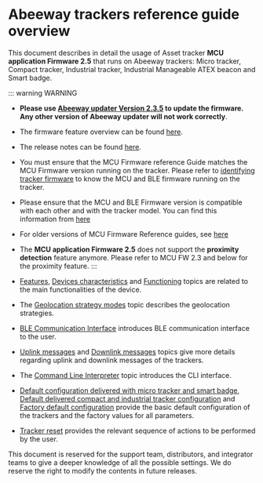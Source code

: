 # Abeeway trackers reference guide overview

This document describes in detail the usage of Asset tracker **MCU application Firmware 2.5** that runs on Abeeway trackers: Micro tracker, Compact tracker, Industrial tracker, Industrial Manageable ATEX beacon and Smart badge.

::: warning WARNING
- **Please use [Abeeway updater Version 2.3.5](https://github.com/Abeeway/Abeeway-updater) to update the firmware. Any other version of Abeeway updater will not work correctly**.
- The firmware feature overview can be found [here](https://actilitysa.sharepoint.com/:f:/t/aby/EmU61087UklJsyAbuyDzlXsBfyeS_YLBfFfHMqjVRLhTkQ?e=8BGbXr).
- The release notes can be found [here](/D-Reference/DocLibrary_R/AbeewayTrackers_R.html#reference-guides-and-tools).
- You must ensure that the MCU Firmware reference Guide matches the MCU Firmware version running on the tracker. Please refer to [identifying tracker firmware](../../D-Reference/IdentifyInstalledFirmware/) to know the MCU and BLE firmware running on the tracker.
- Please ensure that the MCU and BLE Firmware version is compatible with each other and with the tracker model. You can find this information from [here](../../D-Reference/IdentifyTrackerModel/)
- For older versions of MCU Firmware Reference guides, see [here](https://actilitysa.sharepoint.com/:f:/t/aby/Ep4-XPaCPlpDkUrSP2_Iao0BLcCjcPyL_wiSe1aak0MzOg?e=5yPIEM)
- The **MCU application Firmware 2.5** does not support the **proximity detection** feature anymore. Please refer to MCU FW 2.3 and below for the proximity feature.
:::

- [Features](../introduction/features/readme.md), [Devices characteristics](../devices-characteristics/readme.md) and [Functioning](../functioning/readme.md) topics are related to the main functionalities of the device.
- The [Geolocation strategy modes](../geolocation-strategy-modes/readme.md) topic describes the geolocation strategies.
- [BLE Communication Interface](../ble-communication-interface/readme.md) introduces BLE communication interface to the user.
- [Uplink messages](../uplink-messages/readme.md) and [Downlink messages](../downlink-messages/readme.md) topics give more details regarding uplink and downlink messages of the trackers.
- The [Command Line Interpreter](../cli-interface) topic introduces the CLI interface.
- [Default configuration delivered with micro tracker and smart badge](../Parameters-default-configuration/default-delivered-mt-sb), [Default delivered compact and industrial tracker configuration](../Parameters-default-configuration/default-delivered-ci.md) and [Factory default 
configuration](../Parameters-default-configuration/factory-default.md) provide the basic default configuration of the trackers and the factory values for all parameters.
- [Tracker reset](../tracker-reset/readme.md) provides the relevant sequence of actions to be performed by the user.

This document is reserved for the support team, distributors, and integrator teams to give a deeper knowledge of all the possible settings. We do reserve the right to modify the contents in future releases.
